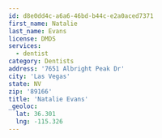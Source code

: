 ```yaml
---
id: d8e0dd4c-a6a6-46bd-b44c-e2a0aced7371
first_name: Natalie
last_name: Evans
license: DMDS
services:
  - dentist
category: Dentists
address: '7651 Albright Peak Dr'
city: 'Las Vegas'
state: NV
zip: '89166'
title: 'Natalie Evans'
_geoloc:
  lat: 36.301
  lng: -115.326
---
```

